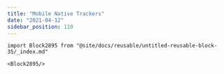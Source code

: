 ```yaml
---
title: "Mobile Native Trackers"
date: "2021-04-12"
sidebar_position: 110
---
```


```mdx-code-block
import Block2895 from "@site/docs/reusable/untitled-reusable-block-35/_index.md"

<Block2895/>
```
